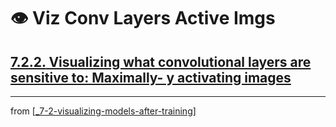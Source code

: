 # 👁 Viz Conv Layers Active Imgs

## [**7.2.2.** Visualizing what convolutional layers are sensitive to: Maximally- y activating images](https://livebook.manning.com/book/deep-learning-with-javascript/chapter-7/108)

---
from [[_7-2-visualizing-models-after-training]]

[//begin]: # "Autogenerated link references for markdown compatibility"
[_7-2-visualizing-models-after-training]: _7-2-visualizing-models-after-training.md "👁 Viz Models After Training"
[//end]: # "Autogenerated link references"
